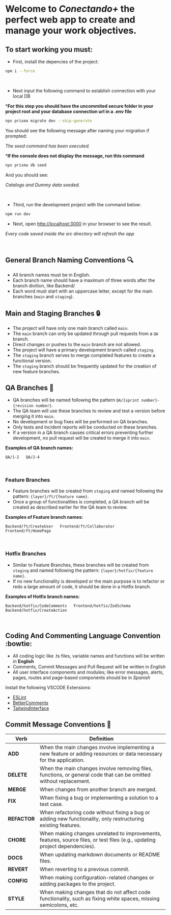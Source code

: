 # Welcome to *Conectando+* the perfect web app to create and manage your work objectives.

## To start working you must:


- First, install the depencies of the project:

```sh
npm i --force
```
$~$

- Next input the following command to establish connection with your local DB 

***For this step you should have the uncommited secure folder in your project root and your database connection url in a .env file**

```sh prisma
npx prisma migrate dev --skip-generate
```
You should see the following message after naming your migration if prompted:

*The seed command has been executed.*
$~$

***If the console does not display the  message, run this command**
```sh prisma
npx prisma db seed
```
And you should see:

*Catalogs and Dummy data seeded.*

$~$
- Third, run the development project with the command below:

```sh
npm run dev
```

- Next, open [http://localhost:3000](http://localhost:3000) in your browser to see the result.

*Every code saved inside the src directory will refresh the app*

$~$

## General Branch Naming Conventions :mag:
- All branch names must be in English.
- Each branch name should have a maximum of three words after the branch divition, like Backend/
- Each word must start with an uppercase letter, except for the main branches (`main` and `staging`).
$~$

## Main and Staging Branches :lock:
- The project will have only one main branch called `main`.
- The `main` branch can only be updated through pull requests from a `QA` branch.
- Direct changes or pushes to the `main` branch are not allowed.
- The project will have a primary development branch called `staging`.
- The `staging` branch serves to merge completed features to create a functional version.
- The `staging` branch should be frequently updated for the creation of new feature branches.
$~$
## QA Branches :wrench:
- QA branches will be named following the pattern `QA/{sprint number}-{revision number}`.
- The QA team will use these branches to review and test a version before merging it into `main`.
- No development or bug fixes will be performed on QA branches.
- Only tests and incident reports will be conducted on these branches.
- If a version in a QA branch causes critical errors preventing further development, no pull request will be created to merge it into `main`.

**Examples of QA branch names:**
```
QA/1-2   QA/2-4
```
$~$
### Feature Branches
- Feature branches will be created from `staging` and named following the pattern: `{layer}/ft/{feature name}`.
- Once a group of functionalities is completed, a QA branch will be created as described earlier for the QA team to review.

**Examples of Feature branch names:**
```
Backend/ft/CreateUser   Frontend/ft/Collaborator   Frontend/ft/HomePage
```
$~$
### Hotfix Branches 
- Similar to Feature Branches, these branches will be created from `staging` and named following the pattern: `{layer}/hotfix/{feature name}`.
- If no new functionality is developed or the main purpose is to refactor or redo a large amount of code, it should be done in a Hotfix branch.

**Examples of Hotfix branch names:**
```
Backend/hotfix/CodeComments   Frontend/hotfix/ZodSchema   Backend/hotfix/CreateAction
```
$~$

## Coding And Commenting Language Convention :bowtie:
- All coding logic like .ts files, variable names and functions will be written in **English**
- Comments, Commit Messages and Pull Request will be written in *English*
- All user interface components and modules; like error messages, alerts, pages, routes and page-based components should be in *Spanish* 


Install the following VSCODE Extensions:
- [ESLint](https://marketplace.visualstudio.com/items?itemName=dbaeumer.vscode-eslint)
- [BetterComments](https://marketplace.visualstudio.com/items?itemName=aaron-bond.better-comments)
- [TailwindInterface](https://marketplace.visualstudio.com/items?itemName=bradlc.vscode-tailwindcss)
$~$

## Commit Message Conventions :incoming_envelope:
| Verb      | Definition |
|-----------|------------|
| **ADD**   | When the main changes involve implementing a new feature or adding resources or data necessary for the application. |
| **DELETE** | When the main changes involve removing files, functions, or general code that can be omitted without replacement. |
| **MERGE**  | When changes from another branch are merged. |
| **FIX**    | When fixing a bug or implementing a solution to a test case. |
| **REFACTOR** | When refactoring code without fixing a bug or adding new functionality, only restructuring existing features. |
| **CHORE**  | When making changes unrelated to improvements, features, source files, or test files (e.g., updating project dependencies). |
| **DOCS**   | When updating markdown documents or README files. |
| **REVERT** | When reverting to a previous commit. |
| **CONFIG** | When making configuration-related changes or adding packages to the project. |
| **STYLE**  | When making changes that do not affect code functionality, such as fixing white spaces, missing semicolons, etc. |

